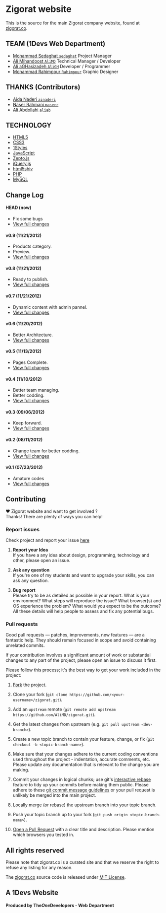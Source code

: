 # Zigorat website
This is the source for the main Zigorat company website, found at [zigorat.co](http://zigorat.co).  

## TEAM (1Devs Web Department)
* [Mohammad Sedaghat `sedaghat`](https://github.com/sedaghat) Project Manager
* [Ali Mihandoost `AliMD`](https://github.com/AliMD) Technical Manager / Developer
* [Ali aGHasizadeh `AliGH`](https://github.com/AliGH) Developer / Programmer  
* [Mohammad Rahimpour `Rahimpour`](http://127.0.0.1) Graphic Designer

## THANKS (Contributors)
* [Aida Naderi `ainaderi`](https://github.com/ainaderi)
* [Naser Rahmani `naserr`](https://github.com/YasharAMD)
* [Ali Abdollahi `aliab`](https://github.com/aliab)


## TECHNOLOGY
* [HTML5](http://ali.md/wiki/html5)
* [CSS3](http://ali.md/css3ref)
* [1Styles](http://ali.md/1styles)
* [JavaScript](http://ali.md/wiki/javascript)
* [Zepto.js](http://ali.md/zepto.js)
* [jQuery.js](http://ali.md/jquery.js)
* [html5shiv](http://ali.md/html5shiv)
* [PHP](http://ali.md/php/)
* [MySQL](http://ali.md/wiki/mysql)

## Change Log

#### HEAD (now)
  * Fix some bugs
  * [View full changes](https://github.com/AliMD/zigorat/compare/v0.9...master)

#### v0.9 (11/21/2012)
  * Products category.
  * Preview.
  * [View full changes](https://github.com/AliMD/zigorat/compare/v0.7...v0.8)

#### v0.8 (11/21/2012)
  * Ready to publish.
  * [View full changes](https://github.com/AliMD/zigorat/compare/v0.7...v0.8)

#### v0.7 (11/21/2012)
  * Dynamic content with admin pannel.
  * [View full changes](https://github.com/AliMD/zigorat/compare/v0.6...v0.7)

#### v0.6 (11/20/2012)
  * Better Architecture.
  * [View full changes](https://github.com/AliMD/zigorat/compare/v0.5...v0.6)

#### v0.5 (11/13/2012)
  * Pages Complete.
  * [View full changes](https://github.com/AliMD/zigorat/compare/v0.4...v0.5)

#### v0.4 (11/10/2012)
  * Better team managing.
  * Better codding.
  * [View full changes](https://github.com/AliMD/zigorat/compare/v0.3...v0.4)

#### v0.3 (09/06/2012)
  * Keep forward.
  * [View full changes](https://github.com/AliMD/zigorat/compare/v0.2...v0.3)

#### v0.2 (08/11/2012)
  * Change team for better codding.
  * [View full changes](https://github.com/AliMD/zigorat/compare/v0.1...v0.2)

#### v0.1 (07/23/2012)
  * Amature codes
  * [View full changes](https://github.com/AliMD/zigorat/compare/91aa4aa5be...v0.1)

## Contributing
♥ Zigorat website and want to get involved ?  
Thanks! There are plenty of ways you can help!  

### Report issues
Check project and report your issue [here](https://github.com/AliMD/zigorat/issues)    

1. **Report your Idea**  
  If you have a any idea about design, programming, technology and other, please open an issue.
  
1. **Ask any question**  
  If you're one of my students and want to upgrade your skills, you can ask any question.  
  
1. **Bug report**  
  Please try to be as detailed as possible in your report. What is your
environment? What steps will reproduce the issue? What browser(s) and OS
experience the problem? What would you expect to be the outcome? All these
details will help people to assess and fix any potential bugs.
  
### Pull requests  

Good pull requests — patches, improvements, new features — are a fantastic
help. They should remain focused in scope and avoid containing unrelated commits.

If your contribution involves a significant amount of work or substantial
changes to any part of the project, please open an issue to discuss it first.

Please follow this process; it's the best way to get your work included in the project:

1. [Fork](http://help.github.com/fork-a-repo/) the project.

2. Clone your fork (`git clone
   https://github.com/<your-username>/zigorat.git`).

3. Add an `upstream` remote (`git remote add upstream
   https://github.com/AliMD/zigorat.git`).

4. Get the latest changes from upstream (e.g. `git pull upstream
   <dev-branch>`).

5. Create a new topic branch to contain your feature, change, or fix (`git
   checkout -b <topic-branch-name>`).

6. Make sure that your changes adhere to the current coding conventions used
   throughout the project - indentation, accurate comments, etc. Please update
   any documentation that is relevant to the change you are making.

7. Commit your changes in logical chunks; use git's [interactive
   rebase](https://help.github.com/articles/interactive-rebase) feature to tidy
   up your commits before making them public. Please adhere to these [git commit
   message
   guidelines](http://tbaggery.com/2008/04/19/a-note-about-git-commit-messages.html)
   or your pull request is unlikely be merged into the main project.

8. Locally merge (or rebase) the upstream branch into your topic branch.

9. Push your topic branch up to your fork (`git push origin
   <topic-branch-name>`).

10. [Open a Pull Request](http://help.github.com/send-pull-requests/) with a
    clear title and description. Please mention which browsers you tested in.

## All rights reserved ###
Please note that zigorat.co is a curated site and that we reserve the right to refuse any listing for any reason.  
  
The [zigorat.co](http://zigorat.co) source code is released under [MIT License](http://opensource.org/licenses/MIT).  

## A 1Devs Website
#### Produced by The<i>One</i>Developers - Web Department  
